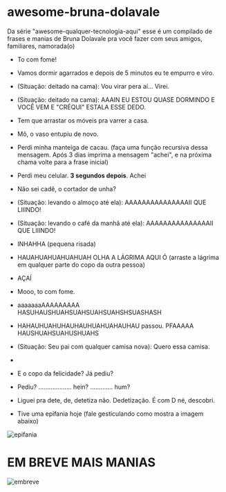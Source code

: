 # awesome-bruna-dolavale
Da série "awesome-qualquer-tecnologia-aqui" esse é um compilado de frases e manias de Bruna Dolavale pra você fazer com seus amigos, familiares, namorada(o)
* To com fome!
* Vamos dormir agarrados e depois de 5 minutos eu te empurro e viro.
* (Situação: deitado na cama):  Vou virar pera aí...              Virei.
* (Situação: deitado na cama): AAAIN EU ESTOU QUASE DORMINDO E VOCÊ VEM E "CRÉQUI" ESTALA ESSE DEDO. 
* Tem que arrastar os móveis pra varrer a casa. 
* Mô, o vaso entupiu de novo.
* Perdi minha manteiga de cacau. (faça uma função recursiva dessa mensagem. Após 3 dias imprima a mensagem "achei", e na próxima chama volte para a frase inicial)
* Perdi meu celular. **3 segundos depois**. Achei
* Não sei cadê, o cortador de unha?
* (Situação: levando o almoço até ela): AAAAAAAAAAAAAAAII QUE LIIINDO!
* (Situação: levando o café da manhã até ela): AAAAAAAAAAAAAAAII QUE LIIINDO!
* INHAHHA (pequena risada)
* HAUAHUAHUAHUAHUAH OLHA A LÁGRIMA AQUI Ó (arraste a lágrima em qualquer parte do copo da outra pessoa)
* AÇAÍ
* Mooo, to com fome.
* aaaaaaaAAAAAAAAA HASUHAUSHUAHSUAHSUAHSUAHSHSUASHASH 
* HAHAUHUAHUHAUHAUHUAHUAHAUHAU passou.   PFAAAAA HAUSHUAHSUAHUSHUAHS
* (Situação: Seu pai com qualquer camisa nova): Quero essa camisa. 
*
* E o copo da felicidade? Já pediu?
* Pediu? ...................  hein? ............. hum?
* Liguei pra dete, de, detetiza não. Dedetização. É com D né, descobri.

* Tive uma epifania hoje (fale gesticulando como mostra a imagem abaixo)

![epifania](https://instagram.fsdu5-1.fna.fbcdn.net/v/t51.2885-15/e35/41673089_164381431132241_1523299065249225843_n.jpg?_nc_ht=instagram.fsdu5-1.fna.fbcdn.net&_nc_cat=105&_nc_ohc=GvMaIla_w8oAX-VbKYH&oh=91e5ce1edd6c22f544400bfbab56cdb2&oe=5F4C9F8A)



# EM BREVE MAIS MANIAS
![embreve](https://instagram.fsdu5-1.fna.fbcdn.net/v/t51.2885-15/e35/75244338_151974819472938_3478583827129344156_n.jpg?_nc_ht=instagram.fsdu5-1.fna.fbcdn.net&_nc_cat=106&_nc_ohc=Fy4O3F6xsR0AX_UPbm1&oh=d3303e84ef123943ea39889858df600f&oe=5F4F2F57)
